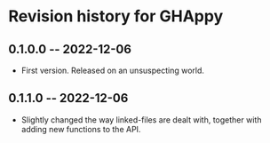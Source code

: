 # Revision history for GHAppy

## 0.1.0.0 -- 2022-12-06

* First version. Released on an unsuspecting world.

## 0.1.1.0 -- 2022-12-06

* Slightly changed the way linked-files are dealt with, together with adding new
  functions to the API.
